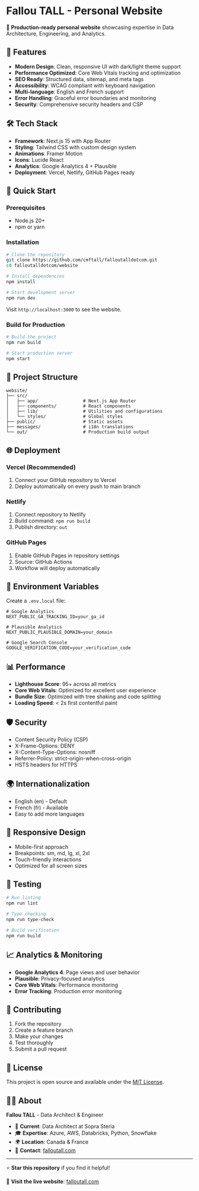 # Fallou TALL - Personal Website

🚀 **Production-ready personal website** showcasing expertise in Data Architecture, Engineering, and Analytics.

## 🌟 Features

- **Modern Design**: Clean, responsive UI with dark/light theme support
- **Performance Optimized**: Core Web Vitals tracking and optimization
- **SEO Ready**: Structured data, sitemap, and meta tags
- **Accessibility**: WCAG compliant with keyboard navigation
- **Multi-language**: English and French support
- **Error Handling**: Graceful error boundaries and monitoring
- **Security**: Comprehensive security headers and CSP

## 🛠️ Tech Stack

- **Framework**: Next.js 15 with App Router
- **Styling**: Tailwind CSS with custom design system
- **Animations**: Framer Motion
- **Icons**: Lucide React
- **Analytics**: Google Analytics 4 + Plausible
- **Deployment**: Vercel, Netlify, GitHub Pages ready

## 🚀 Quick Start

### Prerequisites
- Node.js 20+
- npm or yarn

### Installation

```bash
# Clone the repository
git clone https://github.com/cmftall/falloutalldotcom.git
cd falloutalldotcom/website

# Install dependencies
npm install

# Start development server
npm run dev
```

Visit `http://localhost:3000` to see the website.

### Build for Production

```bash
# Build the project
npm run build

# Start production server
npm start
```

## 📁 Project Structure

```
website/
├── src/
│   ├── app/                 # Next.js App Router
│   ├── components/          # React components
│   ├── lib/                 # Utilities and configurations
│   └── styles/              # Global styles
├── public/                  # Static assets
├── messages/                # i18n translations
└── out/                     # Production build output
```

## 🌐 Deployment

### Vercel (Recommended)
1. Connect your GitHub repository to Vercel
2. Deploy automatically on every push to main branch

### Netlify
1. Connect repository to Netlify
2. Build command: `npm run build`
3. Publish directory: `out`

### GitHub Pages
1. Enable GitHub Pages in repository settings
2. Source: GitHub Actions
3. Workflow will deploy automatically

## 🔧 Environment Variables

Create a `.env.local` file:

```env
# Google Analytics
NEXT_PUBLIC_GA_TRACKING_ID=your_ga_id

# Plausible Analytics
NEXT_PUBLIC_PLAUSIBLE_DOMAIN=your_domain

# Google Search Console
GOOGLE_VERIFICATION_CODE=your_verification_code
```

## 📊 Performance

- **Lighthouse Score**: 95+ across all metrics
- **Core Web Vitals**: Optimized for excellent user experience
- **Bundle Size**: Optimized with tree shaking and code splitting
- **Loading Speed**: < 2s first contentful paint

## 🛡️ Security

- Content Security Policy (CSP)
- X-Frame-Options: DENY
- X-Content-Type-Options: nosniff
- Referrer-Policy: strict-origin-when-cross-origin
- HSTS headers for HTTPS

## 🌍 Internationalization

- English (en) - Default
- French (fr) - Available
- Easy to add more languages

## 📱 Responsive Design

- Mobile-first approach
- Breakpoints: sm, md, lg, xl, 2xl
- Touch-friendly interactions
- Optimized for all screen sizes

## 🧪 Testing

```bash
# Run linting
npm run lint

# Type checking
npm run type-check

# Build verification
npm run build
```

## 📈 Analytics & Monitoring

- **Google Analytics 4**: Page views and user behavior
- **Plausible**: Privacy-focused analytics
- **Core Web Vitals**: Performance monitoring
- **Error Tracking**: Production error monitoring

## 🤝 Contributing

1. Fork the repository
2. Create a feature branch
3. Make your changes
4. Test thoroughly
5. Submit a pull request

## 📄 License

This project is open source and available under the [MIT License](LICENSE).

## 👨‍💻 About

**Fallou TALL** - Data Architect & Engineer

- 🏢 **Current**: Data Architect at Sopra Steria
- 🎓 **Expertise**: Azure, AWS, Databricks, Python, Snowflake
- 🌍 **Location**: Canada & France
- 📧 **Contact**: [falloutall.com](https://falloutall.com)

---

⭐ **Star this repository** if you find it helpful!

🔗 **Visit the live website**: [falloutall.com](https://falloutall.com)
